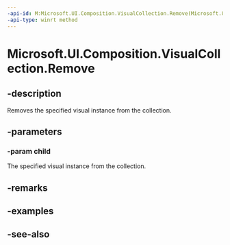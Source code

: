 ```yaml
---
-api-id: M:Microsoft.UI.Composition.VisualCollection.Remove(Microsoft.UI.Composition.Visual)
-api-type: winrt method
---
```


<!-- Method syntax
public void Remove(Windows.UI.Composition.Visual child)
-->

# Microsoft.UI.Composition.VisualCollection.Remove

## -description
Removes the specified visual instance from the collection.

## -parameters
### -param child
The specified visual instance from the collection.

## -remarks

## -examples

## -see-also

